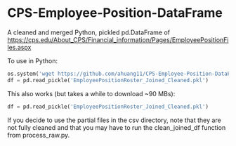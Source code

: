 # CPS-Employee-Position-DataFrame
A cleaned and merged Python, pickled pd.DataFrame of https://cps.edu/About_CPS/Financial_information/Pages/EmployeePositionFiles.aspx

To use in Python:
```python
os.system('wget https://github.com/ahuang11/CPS-Employee-Position-DataFrame/blob/master/EmployeePositionRoster_Joined_Cleaned.pkl?raw=true')
df = pd.read_pickle('EmployeePositionRoster_Joined_Cleaned.pkl')
```

This also works (but takes a while to download ~90 MBs):
```python
df = pd.read_pickle('EmployeePositionRoster_Joined_Cleaned.pkl')
```

If you decide to use the partial files in the csv directory, note that they are not fully cleaned and that you may have to run the clean_joined_df function from process_raw.py.
